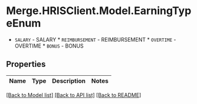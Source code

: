 # Merge.HRISClient.Model.EarningTypeEnum
* `SALARY` - SALARY * `REIMBURSEMENT` - REIMBURSEMENT * `OVERTIME` - OVERTIME * `BONUS` - BONUS

## Properties

Name | Type | Description | Notes
------------ | ------------- | ------------- | -------------

[[Back to Model list]](../README.md#documentation-for-models) [[Back to API list]](../README.md#documentation-for-api-endpoints) [[Back to README]](../README.md)

